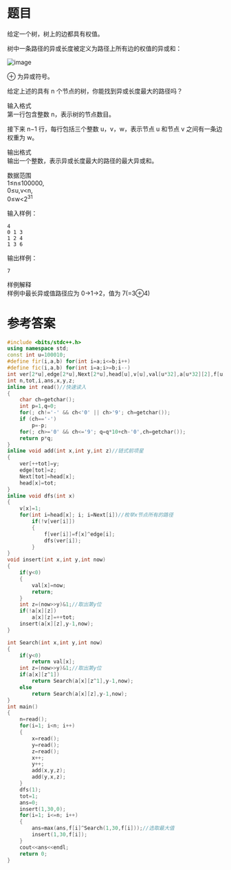 # 题目
给定一个树，树上的边都具有权值。

树中一条路径的异或长度被定义为路径上所有边的权值的异或和：

![image](https://user-images.githubusercontent.com/59190045/124916868-b8933900-e025-11eb-85ea-9e17eae280bc.png)

⊕ 为异或符号。

给定上述的具有 n 个节点的树，你能找到异或长度最大的路径吗？

输入格式<br>
第一行包含整数 n，表示树的节点数目。

接下来 n−1 行，每行包括三个整数 u，v，w，表示节点 u 和节点 v 之间有一条边权重为 w。

输出格式<br>
输出一个整数，表示异或长度最大的路径的最大异或和。

数据范围<br>
1≤n≤100000,<br>
0≤u,v<n,<br>
0≤w<2<sup>31</sup>

输入样例：
```
4
0 1 3
1 2 4
1 3 6
```
输出样例：
```
7
```
样例解释<br>
样例中最长异或值路径应为 0->1->2，值为 7(=3⊕4)
# 参考答案
```c++
#include <bits/stdc++.h>
using namespace std;
const int u=100010;
#define fir(i,a,b) for(int i=a;i<=b;i++)
#define fic(i,a,b) for(int i=a;i>=b;i--)
int ver[2*u],edge[2*u],Next[2*u],head[u],v[u],val[u*32],a[u*32][2],f[u],trie[2*u][31];
int n,tot,i,ans,x,y,z;
inline int read()//快速读入
{
    char ch=getchar();
    int p=1,q=0;
    for(; ch!='-' && ch<'0' || ch>'9'; ch=getchar());
    if (ch=='-')
        p=-p;
    for(; ch>='0' && ch<='9'; q=q*10+ch-'0',ch=getchar());
    return p*q;
}
inline void add(int x,int y,int z)//链式前项星
{
    ver[++tot]=y;
    edge[tot]=z;
    Next[tot]=head[x];
    head[x]=tot;
}
inline void dfs(int x)
{
    v[x]=1;
    for(int i=head[x]; i; i=Next[i])//枚举x节点所有的路径
        if(!v[ver[i]])
        {
            f[ver[i]]=f[x]^edge[i];
            dfs(ver[i]);
        }
}
void insert(int x,int y,int now)
{
    if(y<0)
    {
        val[x]=now;
        return;
    }
    int z=(now>>y)&1;//取出第y位
    if(!a[x][z]) 
        a[x][z]=++tot;
    insert(a[x][z],y-1,now);
}

int Search(int x,int y,int now)
{
    if(y<0) 
        return val[x];
    int z=(now>>y)&1;//取出第y位
    if(a[x][z^1]) 
        return Search(a[x][z^1],y-1,now);
    else 
        return Search(a[x][z],y-1,now);
}
int main()
{
    n=read();
    for(i=1; i<n; i++)
    {
        x=read();
        y=read();
        z=read();
        x++;
        y++;
        add(x,y,z);
        add(y,x,z);
    }
    dfs(1);
    tot=1;
    ans=0;
    insert(1,30,0);
    for(i=1; i<=n; i++)
    {
        ans=max(ans,f[i]^Search(1,30,f[i]));//选取最大值
        insert(1,30,f[i]);
    }
    cout<<ans<<endl;
    return 0;
}

